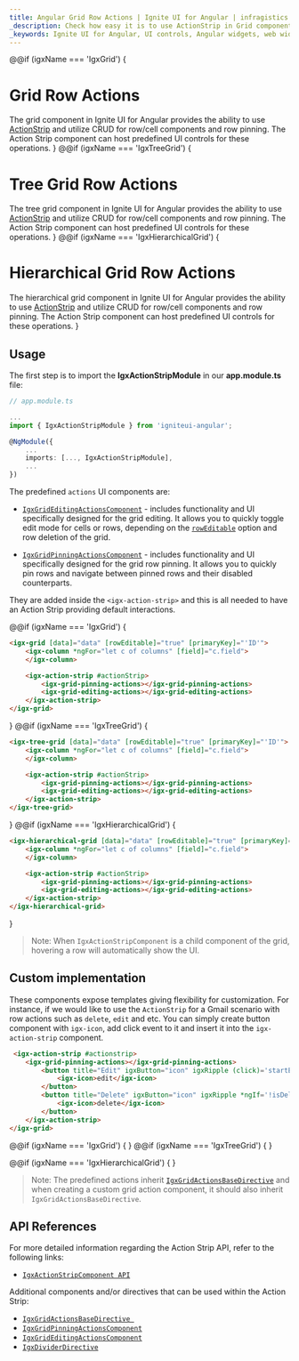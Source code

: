 ```yaml
---
title: Angular Grid Row Actions | Ignite UI for Angular | infragistics 
_description: Check how easy it is to use ActionStrip in Grid component to achieve row actions
_keywords: Ignite UI for Angular, UI controls, Angular widgets, web widgets, UI widgets, Angular, Native Angular Components Suite, Native Angular Controls, Native Angular Components Library, Angular ActionStrip components, Angular ActionStrip directives, Angular ActionStrip controls
---
```

@@if (igxName === 'IgxGrid') {
# Grid Row Actions

The grid component in Ignite UI for Angular provides the ability to use [ActionStrip](../action-strip.md) and utilize CRUD for row/cell components and row pinning. The Action Strip component can host predefined UI controls for these operations.
}
@@if (igxName === 'IgxTreeGrid') {
# Tree Grid Row Actions

The tree grid component in Ignite UI for Angular provides the ability to use [ActionStrip](../action-strip.md) and utilize CRUD for row/cell components and row pinning. The Action Strip component can host predefined UI controls for these operations.
}
@@if (igxName === 'IgxHierarchicalGrid') {
# Hierarchical Grid Row Actions

The hierarchical grid component in Ignite UI for Angular provides the ability to use [ActionStrip](../action-strip.md) and utilize CRUD for row/cell components and row pinning. The Action Strip component can host predefined UI controls for these operations.
}

## Usage

The first step is to import the **IgxActionStripModule** in our **app.module.ts** file:

```typescript
// app.module.ts

...
import { IgxActionStripModule } from 'igniteui-angular';

@NgModule({
    ...
    imports: [..., IgxActionStripModule],
    ...
})
```

The predefined `actions` UI components are:
- [`IgxGridEditingActionsComponent`]({environment:angularApiUrl}/classes/igxgrideditingactionscomponent.html) - includes functionality and UI specifically designed for the grid editing. It allows you to quickly toggle edit mode for cells or rows, depending on the [`rowEditable`]({environment:angularApiUrl}/classes/IgxGridComponent.html#rowEditable) option and row deletion of the grid.

- [`IgxGridPinningActionsComponent`]({environment:angularApiUrl}/classes/igxgridpinningactionscomponent.html) - includes functionality and UI specifically designed for the grid row pinning. It allows you to quickly pin rows and navigate between pinned rows and their disabled counterparts.

They are added inside the `<igx-action-strip>` and this is all needed to have an Action Strip providing default interactions.

@@if (igxName === 'IgxGrid') {
```html
<igx-grid [data]="data" [rowEditable]="true" [primaryKey]="'ID'">
    <igx-column *ngFor="let c of columns" [field]="c.field">
    </igx-column>

    <igx-action-strip #actionStrip>
        <igx-grid-pinning-actions></igx-grid-pinning-actions>
        <igx-grid-editing-actions></igx-grid-editing-actions>
    </igx-action-strip>
</igx-grid>
```
}
@@if (igxName === 'IgxTreeGrid') {
```html
<igx-tree-grid [data]="data" [rowEditable]="true" [primaryKey]="'ID'">
    <igx-column *ngFor="let c of columns" [field]="c.field">
    </igx-column>

    <igx-action-strip #actionStrip>
        <igx-grid-pinning-actions></igx-grid-pinning-actions>
        <igx-grid-editing-actions></igx-grid-editing-actions>
    </igx-action-strip>
</igx-tree-grid>
```
}
@@if (igxName === 'IgxHierarchicalGrid') {
```html
<igx-hierarchical-grid [data]="data" [rowEditable]="true" [primaryKey]="'ID'">
    <igx-column *ngFor="let c of columns" [field]="c.field">
    </igx-column>

    <igx-action-strip #actionStrip>
        <igx-grid-pinning-actions></igx-grid-pinning-actions>
        <igx-grid-editing-actions></igx-grid-editing-actions>
    </igx-action-strip>
</igx-hierarchical-grid>
```
}

>Note: When `IgxActionStripComponent` is a child component of the grid, hovering a row will automatically show the UI.

## Custom implementation

These components expose templates giving flexibility for customization. For instance, if we would like to use the `ActionStrip` for a Gmail scenario with row actions such as `delete`, `edit` and etc. You can simply create button component with `igx-icon`, add click event to it and insert it into the `igx-action-strip` component.

```html
 <igx-action-strip #actionstrip>
    <igx-grid-pinning-actions></igx-grid-pinning-actions>
        <button title="Edit" igxButton="icon" igxRipple (click)='startEdit(actionstrip.context)'>
            <igx-icon>edit</igx-icon>
        </button>
        <button title="Delete" igxButton="icon" igxRipple *ngIf='!isDeleted(actionstrip.context)' (click)='actionstrip.context.delete()'>
            <igx-icon>delete</igx-icon>
        </button>
    </igx-action-strip>
</igx-grid>
```

@@if (igxName === 'IgxGrid') {
<code-view style="height: 600px;" 
           data-demos-base-url="{environment:demosBaseUrl}" 
           iframe-src="{environment:demosBaseUrl}/grid/grid-action-strip" >
</code-view>
}
@@if (igxName === 'IgxTreeGrid') {
<code-view style="height: 600px;" 
           data-demos-base-url="{environment:demosBaseUrl}" 
           iframe-src="{environment:demosBaseUrl}/tree-grid/tree-grid-action-strip" >
</code-view>
}

@@if (igxName === 'IgxHierarchicalGrid') {
<code-view style="height: 600px;" 
           data-demos-base-url="{environment:demosBaseUrl}" 
           iframe-src="{environment:demosBaseUrl}/hierarchical-grid/hGrid-action-strip" >
</code-view>
}

>Note: The predefined actions inherit [`IgxGridActionsBaseDirective`]({environment:infragisticsBaseUrl}/classes/igxgridactionsbasedirective.html) and when creating a custom grid action component, it should also inherit `IgxGridActionsBaseDirective`.

## API References

For more detailed information regarding the Action Strip API, refer to the following links:
* [`IgxActionStripComponent API`]({environment:angularApiUrl}/classes/igxactionstripcomponent.html)

Additional components and/or directives that can be used within the Action Strip:

* [`IgxGridActionsBaseDirective `]({environment:angularApiUrl}/classes/igxgridactionsbasedirective.html)
* [`IgxGridPinningActionsComponent`]({environment:angularApiUrl}/classes/igxpinningactionscomponent.html)
* [`IgxGridEditingActionsComponent`]({environment:angularApiUrl}/classes/igxeditingactionscomponent.html)
* [`IgxDividerDirective`]({environment:angularApiUrl}/classes/igxdividerdirective.html)